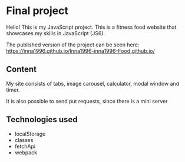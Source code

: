# **Final project**
>
Hello! This is my JavaScript project. This is a fitness food website that showcases my skills in JavaScript (JS6).

The published version of the project can be seen here: https://inna1996.github.io/Inna1996-inna1996-Food.github.io/


## Content
>
My site consists of tabs, image carousel, calculator, modal window and timer.

It is also possible to send put requests, since there is a mini server

## Technologies used
+ localStorage
+ classes
+ fetchApi
+ webpack
